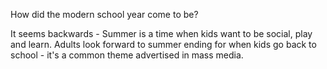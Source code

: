 How did the modern school year come to be?

It seems backwards - Summer is a time when kids want to be social, play and learn. Adults look forward to summer ending for when kids go back to school - it's a common theme advertised in mass media. 

 